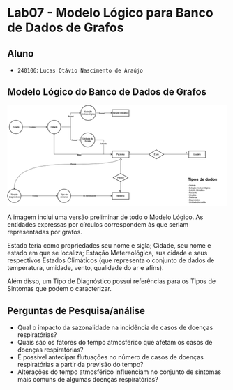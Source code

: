 # Lab07 - Modelo Lógico para Banco de Dados de Grafos

## Aluno
* `240106`: `Lucas Otávio Nascimento de Araújo`

## Modelo Lógico do Banco de Dados de Grafos

![Diagrama de Orquestração](images/modelo-logico-grafos.png)

A imagem inclui uma versão preliminar de todo o Modelo Lógico. As entidades expressas por círculos correspondem às que seriam representadas por grafos.

Estado teria como propriedades seu nome e sigla; Cidade, seu nome e estado em que se localiza; Estação Metereológica, sua cidade e seus respectivos Estados Climáticos (que representa o conjunto de dados de temperatura, umidade, vento, qualidade do ar e afins).

Além disso, um Tipo de Diagnóstico possui referências para os Tipos de Sintomas que podem o caracterizar.

## Perguntas de Pesquisa/análise

* Qual o impacto da sazonalidade na incidência de casos de doenças respiratórias?
* Quais são os fatores do tempo atmosférico que afetam os casos de doenças respiratórias?
* É possível antecipar flutuações no número de casos de doenças respiratórias a partir da previsão do tempo?
* Alterações do tempo atmosférico influenciam no conjunto de sintomas mais comuns de algumas doenças respiratórias?
